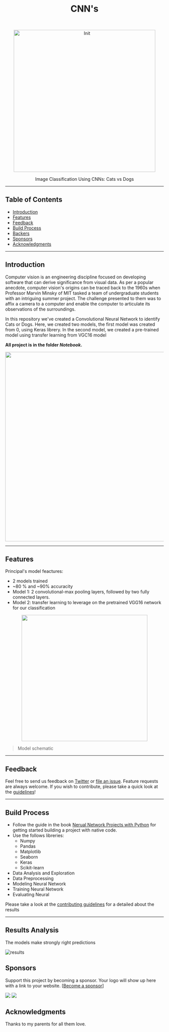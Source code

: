 <h1 align="center"> CNN's </h1> <br>
<p align="center">
  <!--<a href="https://gitpoint.co/"> -->
    <img alt="Init" title="Presentation" src="https://i.imgur.com/FlVfwAA.png" width="450">
  </a>
</p>

<p align="center">
  Image Classification Using CNNs: Cats vs Dogs
</p>

<!-- 
<p align="center">
  <a href="https://itunes.apple.com/us/app/gitpoint/id1251245162?mt=8">
    <img alt="Download on the App Store" title="App Store" src="http://i.imgur.com/0n2zqHD.png" width="140">
  </a>

  <a href="https://play.google.com/store/apps/details?id=com.gitpoint">
    <img alt="Get it on Google Play" title="Google Play" src="http://i.imgur.com/mtGRPuM.png" width="140">
  </a>
</p> 
-->

<!-- START doctoc generated TOC please keep comment here to allow auto update -->
<!-- DON'T EDIT THIS SECTION, INSTEAD RE-RUN doctoc TO UPDATE -->

-----

## Table of Contents

- [Introduction](#introduction)
- [Features](#features)
- [Feedback](#feedback)
- [Build Process](#build-process)
- [Backers](#backers-)
- [Sponsors](#sponsors-)
- [Acknowledgments](#acknowledgments)

<!-- [Contributors](#contributors) -->
<!-- END doctoc generated TOC please keep comment here to allow auto update -->

-----

## Introduction

Computer vision is an engineering discipline focused on developing software that can derive significance from visual data. As per a popular anecdote, computer vision's origins can be traced back to the 1960s when Professor Marvin Minsky of MIT tasked a team of undergraduate students with an intriguing summer project. The challenge presented to them was to affix a camera to a computer and enable the computer to articulate its observations of the surroundings.

In this repository we've created a Convolutional Neural Network to identify Cats or Dogs. Here, we created two models, the first model was created from 0, using Keras librery. In the second model, we created a pre-trained model using transfer learning from VGC16 model

**All project is in the folder *Notebook*.**

<p align="center">
  <img src = "https://i.imgur.com/nPgxtAq.jpeg", width="600">
</p>

-----

## Features

Principal's model feactures:

- 2 models trained
- ~80 % and ~90% accuracity
- Model 1: 2 convolutional-max pooling layers, followed by two fully connected layers.
- Model 2: transfer learning to leverage on the pretrained VGG16 network for our classification


<p align="center">
  <img src = "https://i.imgur.com/M5jDRmf.png" width=400>
</p>

> Model schematic
-----

## Feedback

Feel free to send us feedback on [Twitter](https://twitter.com/dionicio_98) or [file an issue](https://github.com/dionicio-alberto/Predicting-Diabetes-with-Neural-Networks/issues/new). Feature requests are always welcome. If you wish to contribute, please take a quick look at the [guidelines](./CONTRIBUTING.md)!

<!-- If there's anything you'd like to chat about, please feel free to join our [Gitter chat](https://gitter.im/git-point)! -->

-----

<!-- ## Contributors

This project follows the [all-contributors](https://github.com/kentcdodds/all-contributors) specification and is brought to you by these [awesome contributors](./CONTRIBUTORS.md).

----- -->


## Build Process

- Follow the guide in the book [Nerual Network Projects with Python](https://www.amazon.com/Neural-Network-Projects-Python-ultimate/dp/1789138906) for getting started building a project with native code.
- Use the follows libreries:
  - Numpy
  - Pandas
  - Matplotlib
  - Seaborn
  - Keras
  - Scikit-learn
- Data Analysis and Exploration
- Data Preprocessing
- Modeling Neural Network
- Training Neural Network
- Evaluating Neural

Please take a look at the [contributing guidelines](./CONTRIBUTING.md) for a detailed about the results

-----

## Results Analysis

The models make strongly right predictions

![results](https://i.imgur.com/ZGFRdIc.png)

<!--  ## Backers [![Backers on Open Collective](https://opencollective.com/git-point/backers/badge.svg)](#backers)

Thank you to all our backers! 🙏 [[Become a backer](https://opencollective.com/git-point#backer)]

<a href="https://opencollective.com/git-point#backers" target="_blank"><img src="https://opencollective.com/git-point/backers.svg?width=890"></a> -->


## Sponsors <!-- [![Sponsors on Open Collective](https://opencollective.com/git-point/sponsors/badge.svg)](#sponsors) -->

Support this project by becoming a sponsor. Your logo will show up here with a link to your website. [[Become a sponsor](https://www.linkedin.com/in/dionicio-perez-landero-446605170/)]

<a href="https://www.linkedin.com/in/dionicio-perez-landero-446605170/" target="_blank"><img src="https://opencollective.com/git-point/sponsor/0/avatar.svg"></a>
<a href="https://www.linkedin.com/in/dionicio-perez-landero-446605170/" target="_blank"><img src="https://opencollective.com/git-point/sponsor/1/avatar.svg"></a>

## Acknowledgments

Thanks to my parents for all them love.
